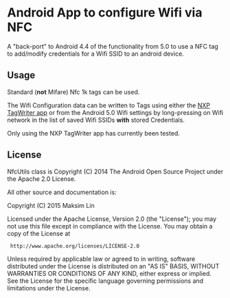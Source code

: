 # Android App to configure Wifi via NFC

A "back-port" to Android 4.4 of the functionality from 5.0 to use a NFC tag to add/modify credentials for a Wifi SSID to an android device.

## Usage

Standard (**not** Mifare) Nfc 1k tags can be used.

The Wifi Configuration data can be written to Tags using either the [NXP TagWriter app](https://play.google.com/store/apps/details?id=com.nxp.nfc.tagwriter) or from the Android 5.0 Wifi settings by long-pressing on Wifi network in the list of saved Wifi SSIDs **with** stored Credentials.

Only using the NXP TagWriter app has currently been tested.


## License

NfcUtils class is Copyright (C) 2014 The Android Open Source Project under the Apache 2.0 License.

All other source and documentation is:

Copyright (C) 2015 Maksim Lin

Licensed under the Apache License, Version 2.0 (the "License");
you may not use this file except in compliance with the License.
You may obtain a copy of the License at

     http://www.apache.org/licenses/LICENSE-2.0

Unless required by applicable law or agreed to in writing, software
distributed under the License is distributed on an "AS IS" BASIS,
WITHOUT WARRANTIES OR CONDITIONS OF ANY KIND, either express or implied.
See the License for the specific language governing permissions and
limitations under the License.
